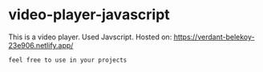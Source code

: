 # video-player-javascript

This is a video player.
Used Javscript.
Hosted on: https://verdant-belekoy-23e906.netlify.app/

`feel free to use in your projects`
